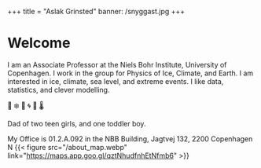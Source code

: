 +++
title = "Aslak Grinsted"
banner: /snyggast.jpg
+++


# Welcome 

I am an Associate Professor at the Niels Bohr Institute, University of Copenhagen. I work in the group for Physics of Ice, Climate, and Earth. I am interested in ice, climate, sea level, and extreme events. I like data, statistics, and clever modelling. 

🧪 ❄️ 🌊 🌀 🥼 🌡️ 

Dad of two teen girls, and one toddler boy. 



My Office is 01.2.A.092 in the NBB Building, Jagtvej 132, 2200 Copenhagen N
{{< figure src="/about_map.webp" link="https://maps.app.goo.gl/qztNhudfnhEtNfmb6" >}}

